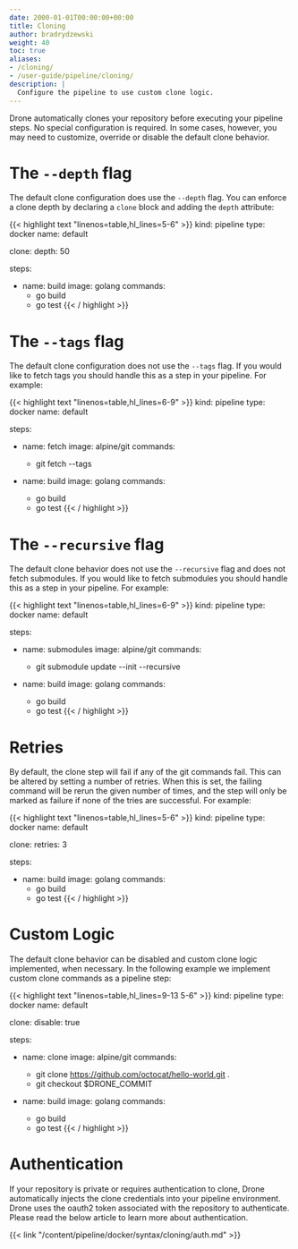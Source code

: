 ```yaml
---
date: 2000-01-01T00:00:00+00:00
title: Cloning
author: bradrydzewski
weight: 40
toc: true
aliases:
- /cloning/
- /user-guide/pipeline/cloning/
description: |
  Configure the pipeline to use custom clone logic.
---
```


Drone automatically clones your repository before executing your pipeline steps. No special configuration is required. In some cases, however, you may need to customize, override or disable the default clone behavior.

# The `--depth` flag

The default clone configuration does use the `--depth` flag. You can enforce a clone depth by declaring a `clone` block and adding the `depth` attribute:

{{< highlight text "linenos=table,hl_lines=5-6" >}}
kind: pipeline
type: docker
name: default

clone:
  depth: 50

steps:
- name: build
  image: golang
  commands:
  - go build
  - go test
{{< / highlight >}}

# The `--tags` flag

The default clone configuration does not use the `--tags` flag. If you would like to fetch tags you should handle this as a step in your pipeline. For example:

{{< highlight text "linenos=table,hl_lines=6-9" >}}
kind: pipeline
type: docker
name: default

steps:
- name: fetch
  image: alpine/git
  commands:
  - git fetch --tags

- name: build
  image: golang
  commands:
  - go build
  - go test
{{< / highlight >}}


# The `--recursive` flag

The default clone behavior does not use the `--recursive` flag and does not fetch submodules. If you would like to fetch submodules you should handle this as a step in your pipeline. For example:

{{< highlight text "linenos=table,hl_lines=6-9" >}}
kind: pipeline
type: docker
name: default

steps:
- name: submodules
  image: alpine/git
  commands:
  - git submodule update --init --recursive

- name: build
  image: golang
  commands:
  - go build
  - go test
{{< / highlight >}}

# Retries

By default, the clone step will fail if any of the git commands fail. This can be altered by setting a number of retries. When this is set, the failing command will be rerun the given number of times, and the step will only be marked as failure if none of the tries are successful. For example:


{{< highlight text "linenos=table,hl_lines=5-6" >}}
kind: pipeline
type: docker
name: default

clone:
  retries: 3

steps:
- name: build
  image: golang
  commands:
  - go build
  - go test
{{< / highlight >}}

# Custom Logic

The default clone behavior can be disabled and custom clone logic implemented, when necessary. In the following example we implement custom clone commands as a pipeline step:

{{< highlight text "linenos=table,hl_lines=9-13 5-6" >}}
kind: pipeline
type: docker
name: default

clone:
  disable: true

steps:
- name: clone
  image: alpine/git
  commands:
  - git clone https://github.com/octocat/hello-world.git .
  - git checkout $DRONE_COMMIT

- name: build
  image: golang
  commands:
  - go build
  - go test
{{< / highlight >}}

# Authentication

If your repository is private or requires authentication to clone, Drone automatically injects the clone credentials into your pipeline environment. Drone uses the oauth2 token associated with the repository to authenticate. Please read the below article to learn more about authentication.

{{< link "/content/pipeline/docker/syntax/cloning/auth.md" >}}

